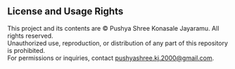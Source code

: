 ## License and Usage Rights
This project and its contents are © Pushya Shree Konasale Jayaramu. All rights reserved.  
Unauthorized use, reproduction, or distribution of any part of this repository is prohibited.  
For permissions or inquiries, contact [pushyashree.kj.2000@gmail.com](mailto:pushyashree.kj.2000@gmail.com).
